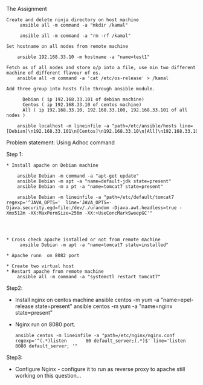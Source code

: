The Assignment

    Create and delete ninja directory on host machine
         ansible all -m command -a "mkdir /kamal"

         ansible all -m command -a "rm -rf /kamal"

    Set hostname on all nodes from remote machine

        ansible 192.168.33.10 -m hostname -a "name=test1"

    Fetch os of all nodes and store o/p into a file, use min two different machine of different flavour of os.
        ansible all -m command -a 'cat /etc/os-release' > /kamal

    Add three group into hosts file through ansible module.

          Debian ( ip 192.168.33.101 of debian machine)
          Centos ( ip 192.168.33.10 of centos machine)
          All ( ip 192.168.33.10, 192.168.33.100, 192.168.33.101 of all nodes )
         
        ansible localhost -m lineinfile -a "path=/etc/ansible/hosts line=[Debian]\n192.168.33.101\n[Centos]\n192.168.33.10\n[All]\n192.168.33.10\n192.168.33.100\n192.168.33.101"

Problem statement: Using Adhoc command

Step 1:

    * Install apache on Debian machine

        ansible Debian -m command -a "apt-get update"
        ansible Debian -m apt -a "name=default-jdk state=present"
        ansible Debian -m a	pt -a "name=tomcat7 state=present"
      
        ansible Debian -m lineinfile -a "path=/etc/default/tomcat7 regexp='^JAVA_OPTS='  line='JAVA_OPTS=-Djava.security.egd=file:/dev/./urandom -Djava.awt.headless=true -Xmx512m -XX:MaxPermSize=256m -XX:+UseConcMarkSweepGC'"




    * Cross check apache isntalled or not from remote machine
         ansible Debian -m apt -a "name=tomcat7 state=installed"
       
    * Apache runn  on 8082 port
      
    * Create two virtual host
    * Restart apache from remote machine
        ansible all -m command -a "systemctl restart tomcat7"

Step2:

   * Install nginx on centos machine
       ansible centos -m yum -a "name=epel-release state=present"
        ansible centos -m yum -a "name=nginx state=present"

   * Nginx run on 8080 port.

         ansible centos -m lineinfile -a "path=/etc/nginx/nginx.conf regexp='^(.*)listen       80 default_server;(.*)$' line='listen       8080 default_server; '"

Step3:

   * Configure Nginx - configure it to run as reverse proxy to apache
      still working on this question...

